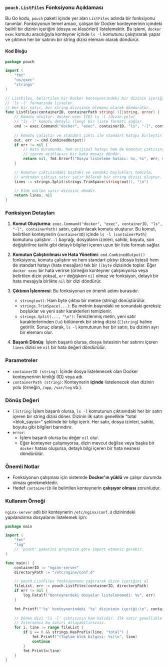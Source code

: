 
### `pouch.ListFiles` Fonksiyonu Açıklaması

Bu Go kodu, `pouch` paketi içinde yer alan `ListFiles` adında bir fonksiyonu tanımlar. Fonksiyonun temel amacı, çalışan bir Docker konteynerinin içindeki belirli bir dizinin içeriğini (dosya ve klasörleri) listelemektir. Bu işlemi, `docker exec` komutu aracılığıyla konteyner içinde `ls -l` komutunu çalıştırarak yapar ve çıktının her bir satırını bir string dizisi elemanı olarak döndürür.

#### Kod Bloğu

```go
package pouch

import (
	"fmt"
	"os/exec"
	"strings"
)

// ListFiles, belirtilen bir Docker konteynerindeki bir dizinin içeriğini
// 'ls -l' formatında listeler.
// Her bir satır, bir string dizisinin elemanı olarak döndürülür.
func ListFiles(containerID, containerPath string) ([]string, error) {
	// Komutu oluştur: docker exec [ID] ls -l [dizin-yolu]
	// "ls -l" komutu detaylı (long) bir liste formatı sağlar.
	cmd := exec.Command("docker", "exec", containerID, "ls", "-l", containerPath)
	
	// Komutu çalıştır ve standart çıktı ile standart hatayı birleştir.
	out, err := cmd.CombinedOutput()
	if err != nil {
		// Hata durumunda, hem orijinal hatayı hem de komutun çıktısını
		// içeren açıklayıcı bir hata mesajı döndür.
		return nil, fmt.Errorf("Dosya listeleme hatası: %v, %s", err, string(out))
	}

	// Komutun çıktısındaki baştaki ve sondaki boşlukları temizle,
	// ardından çıktıyı satır satır bölerek bir string dizisi oluştur.
	lines := strings.Split(strings.TrimSpace(string(out)), "\n")

	// Elde edilen satır dizisini döndür.
	return lines, nil
}
```

### Fonksiyon Detayları

1.  **Komut Oluşturma**:
    `exec.Command("docker", "exec", containerID, "ls", "-l", containerPath)` satırı, çalıştırılacak komutu oluşturur. Bu komut, belirtilen konteynerin (`containerID`) içinde `ls -l [containerPath]` komutunu çalıştırır. `-l` bayrağı, dosyaların izinleri, sahibi, boyutu, son değiştirilme tarihi gibi detaylı bilgileri içeren uzun bir liste formatı sağlar.

2.  **Komutun Çalıştırılması ve Hata Yönetimi**:
    `cmd.CombinedOutput()` fonksiyonu, komutu çalıştırır ve hem standart çıktıyı (dosya listesi) hem de standart hatayı (hata mesajları) tek bir `[]byte` dizisinde toplar. Eğer `docker exec` bir hata verirse (örneğin konteyner çalışmıyorsa veya belirtilen dizin yoksa), `err` değişkeni `nil` olmaz ve fonksiyon, detaylı bir hata mesajıyla birlikte `nil` bir dizi döndürür.

3.  **Çıktının İşlenmesi**:
    Bu fonksiyonun en önemli adımı burasıdır.
    *   `string(out)`: Ham byte çıktısı bir metne (string) dönüştürülür.
    *   `strings.TrimSpace(...)`: Bu metnin başındaki ve sonundaki gereksiz boşluklar ve yeni satır karakterleri temizlenir.
    *   `strings.Split(..., "\n")`: Temizlenmiş metin, yeni satır karakterlerinden (`\n`) bölünerek bir string dizisi (`[]string`) haline getirilir. Sonuç olarak, `ls -l` komutunun her bir satırı, bu dizinin ayrı bir elemanı olur.

4.  **Başarılı Dönüş**:
    İşlem başarılı olursa, dosya listesinin her satırını içeren `lines` dizisi ve `nil` bir hata değeri döndürülür.

### Parametreler

*   `containerID (string)`: İçinde dosya listelenecek olan Docker konteynerinin kimliği (ID) veya adı.
*   `containerPath (string)`: Konteynerin **içinde** listelenecek olan dizinin yolu (örneğin, `/app`, `/var/log` vb.).

### Dönüş Değeri

*   `[]string`: İşlem başarılı olursa, `ls -l` komutunun çıktısındaki her bir satırı içeren bir string dizisi döner. Dizinin ilk satırı genellikle "total <blok_sayısı>" şeklinde bir bilgi içerir. Her satır, dosya izinleri, sahibi, boyutu gibi bilgileri barındırır.
*   `error`:
    *   İşlem başarılı olursa bu değer `nil` olur.
    *   Eğer konteyner çalışmıyorsa, dizin mevcut değilse veya başka bir `docker` hatası oluşursa, detaylı bilgi içeren bir hata nesnesi döndürülür.

### Önemli Notlar

*   Fonksiyonun çalışması için sistemde **Docker'ın yüklü** ve çalışır durumda olması gerekmektedir.
*   Hedef `containerID` ile belirtilen konteynerin **çalışıyor olması** zorunludur.

### Kullanım Örneği

`nginx-server` adlı bir konteynerin `/etc/nginx/conf.d` dizinindeki yapılandırma dosyalarını listelemek için:

```go
package main

import (
	"fmt"
	"log"
	// 'pouch' paketini projenize göre import etmeniz gerekir.
)

func main() {
	containerID := "nginx-server"
	directoryPath := "/etc/nginx/conf.d"

	// pouch.ListFiles fonksiyonunu çağırarak dizin içeriğini al
	fileList, err := pouch.ListFiles(containerID, directoryPath)
	if err != nil {
		log.Fatalf("Konteynerdeki dosyalar listelenemedi: %v", err)
	}

	fmt.Printf("'%s' konteynerindeki '%s' dizininin içeriği:\n", containerID, directoryPath)
	
	// Dönen dizi 'ls -l' çıktısının ham halidir. İlk satır genellikle 'total' bilgisini içerir.
	// İsterseniz bu satırı atlayabilirsiniz.
	for i, line := range fileList {
		if i == 0 && strings.HasPrefix(line, "total") {
			fmt.Printf("(Toplam blok bilgisi: %s)\n", line)
			continue
		}
		fmt.Println(line)
	}
}
```